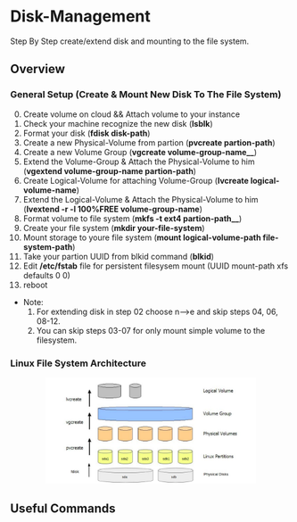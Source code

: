 # Disk-Management
Step By Step create/extend disk and mounting to the file system.

## Overview
### General Setup (Create & Mount New Disk To The File System)
00. Create volume on cloud && Attach volume to your instance
01. Check your machine recognize the new disk (**lsblk**)
02. Format your disk (**fdisk __disk-path__**)
03. Create a new Physical-Volume from partion (**pvcreate __partion-path__**)
04. Create a new Volume Group (**vgcreate volume-group-name__**)
05. Extend the Volume-Group & Attach the Physical-Volume to him (**vgextend __volume-group-name__ __partion-path__**) 
06. Create Logical-Volume for attaching Volume-Group (**lvcreate __logical-volume-name__**)
07. Extend the Logical-Volume & Attach the Physical-Volume to him (**lvextend -r -l 100%FREE __volume-group-name__**)
08. Format volume to file system (**mkfs -t ext4 partion-path__**)
09. Create your file system (**mkdir __your-file-system__**)
10. Mount storage to youre file system (**mount __logical-volume-path__ __file-system-path__**)
11. Take your partion UUID from blkid command (**blkid**)
12. Edit **/etc/fstab** file for persistent filesysem mount (UUID mount-path xfs defaults 0 0)
13. reboot
* Note:
  01. For extending disk in step 02 choose n-->e and skip steps 04, 06, 08-12.
  02. You can skip steps 03-07 for only mount simple volume to the filesystem.

### Linux File System Architecture
<p align="center">
  <img src="https://github.com/matanelg/Devops-Tools/blob/main/Bash/Disk-Management/Images/Disk-Management.png" width="75%" height="75%" />
</p>

## Useful Commands


